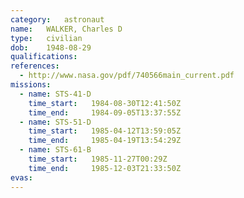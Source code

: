 ```yaml
---
category:	astronaut
name:	WALKER, Charles D
type:	civilian
dob:	1948-08-29
qualifications:
references:
  - http://www.nasa.gov/pdf/740566main_current.pdf
missions:
  - name: STS-41-D
    time_start:   1984-08-30T12:41:50Z
    time_end:     1984-09-05T13:37:55Z
  - name: STS-51-D
    time_start:   1985-04-12T13:59:05Z
    time_end:     1985-04-19T13:54:29Z
  - name: STS-61-B
    time_start:   1985-11-27T00:29Z
    time_end:     1985-12-03T21:33:50Z
evas:
---
```

